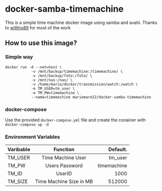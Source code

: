 # docker-samba-timemachine
This is a simple time machine docker image using samba and avahi. 
Thanks to [willtho89](https://github.com/willtho89/docker-samba-timemachine) for most of the work


## How to use this image?

### Simple way
```
docker run -d --net=host \
            -v /mnt/backup/timemachine:/timemachine/ \
            -v /mnt/backup/foto:/foto/ \
            -v /mnt/nas:/nas/ \
            -v /home/mario/docker/transmission/watch:/watch \
            -e TM_USER=tm_user \
            -e TM_PW=timemachine \
            --name=timemachine mariomare22/docker-samba-timemachine
```

### docker-compose
Use the provided `docker-compose.yml` file and create the conainer with `docker-compose up -d`

### Environment Variables
| Varibable | Function                | Default.    |
| ----------|:-----------------------:|-------------:|
| TM_USER   | Time Machine User       | tm_user |
| TM_PW     | Users Password          | timemachine |
| TM_ID     | UserID                  | 1000        |
| TM_SIZE   | Time Machine Size in MB | 512000      |
